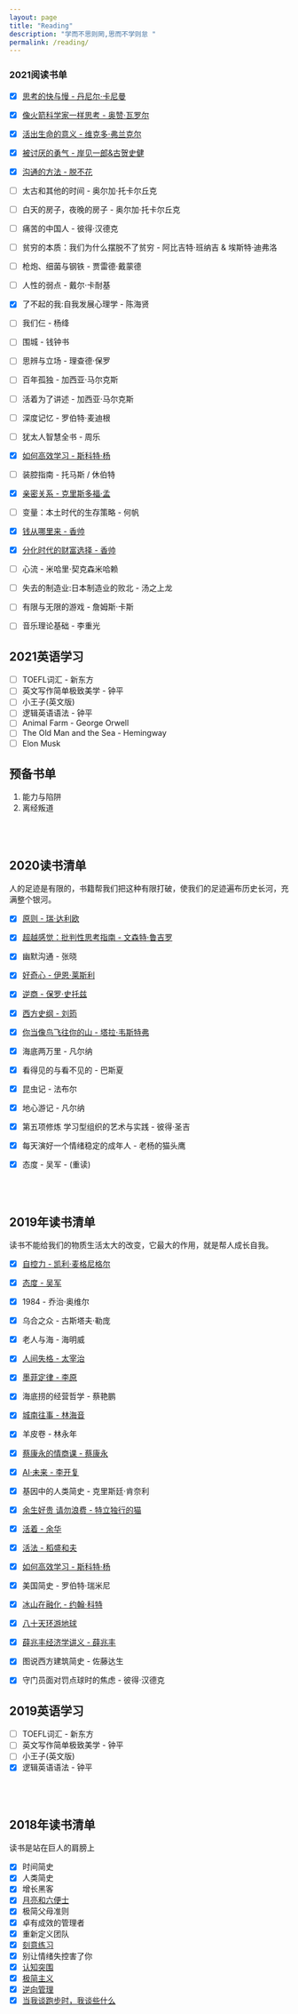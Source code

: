 ```yaml
---
layout: page
title: "Reading"
description: "学而不思则罔,思而不学则怠 "
permalink: /reading/
---
```


### 2021阅读书单

- [X] [思考的快与慢 - 丹尼尔·卡尼曼](/studynotes/2021/03/21/ThinkingFastSlow/)
- [X] [像火箭科学家一样思考 - 奥赞·瓦罗尔](/studynotes/2021/04/05/ThinkingRocket/)
- [x] [活出生命的意义 - 维克多·弗兰克尔](/life/2021/06/16/SearchforMeaning/)
- [X] [被讨厌的勇气 - 岸见一郎&古贺史健](/life/2021/06/19/CourageDisliked/)
- [X] [沟通的方法 - 脱不花](/working/2021/09/05/AboutCommunication/)
- [ ] 太古和其他的时间 - 奥尔加·托卡尔丘克
- [ ] 白天的房子，夜晚的房子 - 奥尔加·托卡尔丘克
- [ ] 痛苦的中国人 - 彼得·汉德克
- [ ] 贫穷的本质：我们为什么摆脱不了贫穷 - 阿比吉特·班纳吉 & 埃斯特·迪弗洛
- [ ] 枪炮、细菌与钢铁 - 贾雷德·戴蒙德
- [ ] 人性的弱点 - 戴尔·卡耐基
- [X] 了不起的我:自我发展心理学 - 陈海贤
- [ ] 我们仨 - 杨绛
- [ ] 围城 - 钱钟书
- [ ] 思辨与立场 - 理查德·保罗
- [ ] 百年孤独 - 加西亚·马尔克斯
- [ ] 活着为了讲述 - 加西亚·马尔克斯
- [ ] 深度记忆 - 罗伯特·麦迪根
- [ ] 犹太人智慧全书 - 周乐
- [X] [如何高效学习 - 斯科特·杨](/studynotes/2021/04/13/LearnMorePlus/)
- [ ] 装腔指南 - 托马斯 / 休伯特
- [X] [亲密关系 - 克里斯多福·孟](/studynotes/2021/05/30/Relationship/)
- [ ] 变量：本土时代的生存策略 - 何帆
- [X] [钱从哪里来 - 香帅](/studynotes/2021/04/07/XS2020-Money/)
- [X] [分化时代的财富选择 - 香帅](/studynotes/2021/04/06/XS2021-Split/)
- [ ] 心流 - 米哈里·契克森米哈赖
- [ ] 失去的制造业:日本制造业的败北 - 汤之上龙
- [ ] 有限与无限的游戏 - 詹姆斯·卡斯
- [ ] 音乐理论基础 - 李重光



## 2021英语学习
- [ ] TOEFL词汇 - 新东方
- [ ] 英文写作简单极致美学 - 钟平
- [ ] 小王子(英文版)
- [ ] 逻辑英语语法 - 钟平
- [ ] Animal Farm - George Orwell
- [ ] The Old Man and the Sea - Hemingway
- [ ] Elon Musk

## 预备书单
1. 能力与陷阱
2. 离经叛道


<br/><br/>
## 2020读书清单

人的足迹是有限的，书籍帮我们把这种有限打破，使我们的足迹遍布历史长河，充满整个银河。


- [x] [原则 - 瑞·达利欧](/studynotes/2020/02/02/RayDalioPrinciples/)
- [x] [超越感觉：批判性思考指南 - 文森特·鲁吉罗](/studynotes/2020/03/21/criticalthinking/)
- [x] 幽默沟通 - 张晓
- [x] [好奇心 - 伊恩·莱斯利](/studynotes/2020/03/15/curious/)
- [x] [逆商 - 保罗·史托兹](/studynotes/2020/04/12/AdversityQuotient/)
- [x] [西方史纲 - 刘筠](/studynotes/2020/05/18/Occident/)
- [x] [你当像鸟飞往你的山 - 塔拉·韦斯特弗](/studynotes/2020/06/26/educated/)
- [x] 海底两万里 - 凡尔纳
- [x] 看得见的与看不见的 - 巴斯夏
- [x] 昆虫记 - 法布尔
- [x] 地心游记 - 凡尔纳
- [x] 第五项修炼 学习型组织的艺术与实践 - 彼得·圣吉
- [x] 每天演好一个情绪稳定的成年人 - 老杨的猫头鹰
- [x] 态度 - 吴军 - (重读)



<br/><br/>
## 2019年读书清单

读书不能给我们的物质生活太大的改变，它最大的作用，就是帮人成长自我。  

- [x] [自控力 - 凯利·麦格尼格尔](/studynotes/2019/01/16/WillPower/)
- [x] [态度 - 吴军](/studynotes/2019/06/25/AttitudeFather/)
- [x] 1984 - 乔治·奥维尔
- [x] 乌合之众 - 古斯塔夫·勒庞
- [x] 老人与海 - 海明威
- [x] [人间失格 - 太宰治](/life/2019/07/13/NolongerHuman/)
- [x] [墨菲定律 - 李原](/studynotes/2019/03/23/ReadingGrowth/)
- [x] 海底捞的经营哲学 - 蔡艳鹏
- [x] [城南往事 - 林海音](/life/2019/07/22/MemoriesOfPeking/)
- [x] 羊皮卷 - 林永年
- [x] [蔡康永的情商课 - 蔡康永](/studynotes/2019/03/16/EqbyCKY/)
- [x] [AI·未来 - 李开复](/studynotes/2019/02/18/AISuperpowers/)
- [x] 基因中的人类简史 - 克里斯廷·肯奈利
- [x] [余生好贵 请勿浪费 - 特立独行的猫](/life/2019/07/03/JustDoMore/)
- [x] [活着 - 余华](/studynotes/2019/02/25/ToLive/)
- [x] [活法 - 稻盛和夫](/life/2019/06/05/Spirtuality/)
- [x] [如何高效学习 - 斯科特·杨](/studynotes/2019/05/26/LearnMore/)
- [x] 美国简史 - 罗伯特·瑞米尼
- [x] [冰山在融化 - 约翰·科特](/life/2019/04/01/IcebergMelt/)
- [x] [八十天环游地球](/life/2019/09/05/AroundtheWorldin80Days/)
- [x] [薛兆丰经济学讲义 - 薛兆丰](/studynotes/2019/11/30/NotesEconomics/)
- [x] 图说西方建筑简史 - 佐藤达生
- [x] 守门员面对罚点球时的焦虑 - 彼得·汉德克


## 2019英语学习
- [ ] TOEFL词汇 - 新东方
- [ ] 英文写作简单极致美学 - 钟平
- [ ] 小王子(英文版)
- [x] 逻辑英语语法 - 钟平

<br/><br/>
## 2018年读书清单

读书是站在巨人的肩膀上  

- [x] 时间简史
- [x] 人类简史
- [x] 增长黑客
- [x] [月亮和六便士](/life/2020/02/04/TheMoonAndSixpence/)
- [x] 极简父母准则
- [x] 卓有成效的管理者
- [x] 重新定义团队
- [x] [刻意练习](/studynotes/2018/08/30/Deliberately/)
- [x] 别让情绪失控害了你
- [x] [认知突围](/studynotes/2018/10/05/UpThinking/)
- [x] [极简主义](/studynotes/2018/09/08/WorkSimply/)
- [x] [逆向管理](/studynotes/2018/09/27/ActLikeAeader/)
- [x] [当我谈跑步时，我谈些什么](/studynotes/2018/11/17/TalkAboutRunning/)
